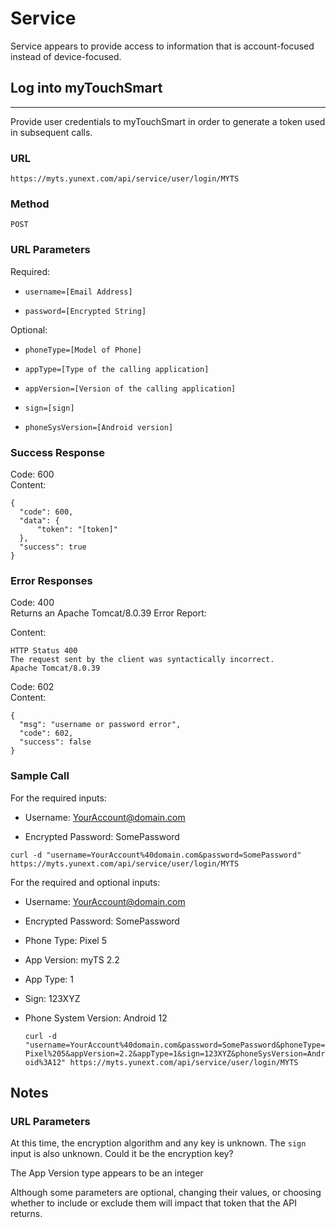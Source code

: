 # Service

Service appears to provide access to information that is account-focused instead of device-focused.

## Log into myTouchSmart
----
Provide user credentials to myTouchSmart in order to generate a token used in subsequent calls.

### URL

  `https://myts.yunext.com/api/service/user/login/MYTS`

### Method

`POST`
  
### URL Parameters


Required:

- `username=[Email Address]`

- `password=[Encrypted String]`

Optional:

- `phoneType=[Model of Phone]`

- `appType=[Type of the calling application]`

- `appVersion=[Version of the calling application]`

- `sign=[sign]`

- `phoneSysVersion=[Android version]`

### Success Response

Code: 600 <br/>
Content:
```
{
  "code": 600,
  "data": {
      "token": "[token]"
  },
  "success": true
}
```
 
### Error Responses

Code: 400 <br />
Returns an Apache Tomcat/8.0.39 Error Report:

Content:
```
HTTP Status 400
The request sent by the client was syntactically incorrect.
Apache Tomcat/8.0.39
```

Code: 602 <br />
Content:
```
{
  "msg": "username or password error",
  "code": 602,
  "success": false
}
```

### Sample Call

For the required inputs:

- Username: YourAccount@domain.com

- Encrypted Password: SomePassword

`curl -d "username=YourAccount%40domain.com&password=SomePassword" https://myts.yunext.com/api/service/user/login/MYTS`

For the required and optional inputs:

- Username: YourAccount@domain.com

- Encrypted Password: SomePassword

- Phone Type: Pixel 5

- App Version: myTS 2.2

- App Type: 1

- Sign: 123XYZ

- Phone System Version: Android 12

  `curl -d "username=YourAccount%40domain.com&password=SomePassword&phoneType=Pixel%205&appVersion=2.2&appType=1&sign=123XYZ&phoneSysVersion=Android%3A12" https://myts.yunext.com/api/service/user/login/MYTS`

## Notes

### URL Parameters

At this time, the encryption algorithm and any key is unknown. The `sign` input is also unknown. Could it be the encryption key?

The App Version type appears to be an integer

Although some parameters are optional, changing their values, or choosing whether to include or exclude them will impact that token that the API returns.